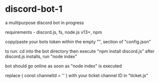 # discord-bot-1
a multipurpose discord bot in progress

requirements - discord.js, fs, node.js v13+, npm

copy/paste your bots token within the empty "", section of "config.json"

to run: cd into the bot directory then execute "npm install discord.js"
after discord.js installs, run "node index"

bot should go online as soon as "node index" is executed

replace ( const channelId = '' ) with your ticket channel ID in "ticket.js"
